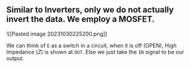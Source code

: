 ## Similar to Inverters, only we do not actually invert the data. We employ a MOSFET.

![[Pasted image 20231030225200.png]]

We can think of `E` as a switch in a circuit, when it is off (OPEN), High Impedance $(Z)$ is shown at `OUT`. Else we just take the `IN` signal to be our output.

